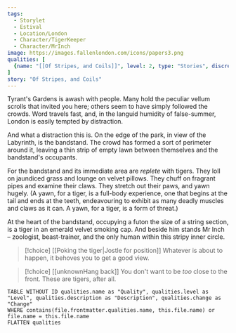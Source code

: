```yaml
---
tags:
  - Storylet
  - Estival
  - Location/London
  - Character/TigerKeeper
  - Character/MrInch
image: https://images.fallenlondon.com/icons/papers3.png
qualities: [
  {name: "[[Of Stripes, and Coils]]", level: 2, type: "Stories", discrete: true, unlock: "", icon: "https://images.fallenlondon.com/icons/estivaltigersmall.png", description: "A commotion in Tyrant's Gardens"}
]
story: "Of Stripes, and Coils"
---
```


Tyrant's Gardens is awash with people. Many hold the peculiar vellum scrolls that invited you here; others seem to have simply followed the crowds. Word travels fast, and, in the languid humidity of false-summer, London is easily tempted by distraction.

And what a distraction this is. On the edge of the park, in view of the Labyrinth, is the bandstand. The crowd has formed a sort of perimeter around it, leaving a thin strip of empty lawn between themselves and the bandstand's occupants.

For the bandstand and its immediate area are _replete_ with tigers. They loll on jaundiced grass and lounge on velvet pillows. They chuff on fragrant pipes and examine their claws. They stretch out their paws, and yawn hugely. (A yawn, for a tiger, is a full-body experience, one that begins at the tail and ends at the teeth, endeavouring to exhibit as many deadly muscles and claws as it can. A yawn, for a tiger, is a form of threat.)

At the heart of the bandstand, occupying a futon the size of a string section, is a tiger in an emerald velvet smoking cap. And beside him stands Mr Inch – zoologist, beast-trainer, and the only human within this stripy inner circle.

> [!choice] [[Poking the tiger|Jostle for position]]
> Whatever is about to happen, it behoves you to get a good view.

> [!choice] [[unknownHang back]]
> You don't want to be _too_ close to the front. These are tigers, after all.

```dataview
TABLE WITHOUT ID qualities.name as "Quality", qualities.level as "Level", qualities.description as "Description", qualities.change as "Change"  
WHERE contains(file.frontmatter.qualities.name, this.file.name) or file.name = this.file.name 
FLATTEN qualities
```